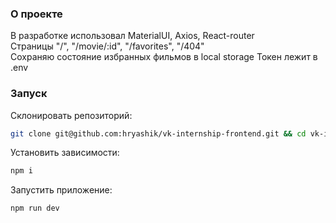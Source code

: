 ### О проекте

В разработке использовал MaterialUI, Axios, React-router  
Страницы "/", "/movie/:id", "/favorites", "/404"  
Сохраняю состояние избранных фильмов в local storage
Токен лежит в .env

### Запуск

Склонировать репозиторий:

```sh
git clone git@github.com:hryashik/vk-internship-frontend.git && cd vk-internship-frontend
```

Установить зависимости:

```sh
npm i
```

Запустить приложение:

```sh
npm run dev
```
